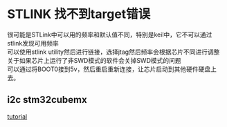 # STLINK 找不到target错误
很可能是STLink中可以用的频率和默认值不同，特别是keil中，它不可以通过stlink发现可用频率  
可以使用stlink utility然后进行链接，选择jtag然后频率会根据芯片不同进行调整  
关于如果芯片上运行了非SWD模式的软件会关掉SWD模式的问题  
可以通过将BOOT0接到5v，然后重启重新连接，让芯片启动到其他硬件硬盘上去。  

## i2c stm32cubemx 
[tutorial](https://blog.csdn.net/qq_36347513/article/details/113180162)